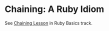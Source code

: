 # Chaining: A Ruby Idiom

See <a href="../ruby_basics/chaining">Chaining Lesson</a> in Ruby Basics track.

